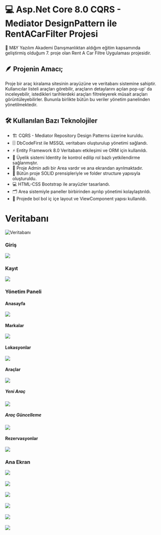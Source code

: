 # 💻 Asp.Net Core 8.0 CQRS - Mediator DesignPattern ile RentACarFilter Projesi
📢 M&Y Yazılım Akademi Danışmanlıktan aldığım eğitim kapsamında geliştirmiş olduğum 7. proje olan Rent A Car Filtre Uygulaması projesidir.

## 🪶 Projenin Amacı;
Proje bir araç kiralama sitesinin arayüzüne ve veritabanı sistemine sahiptir. Kullanıcılar listeli araçları görebilir, araçların detaylarını açılan pop-up' da inceleyebilir, istedikleri tarihlerdeki araçları filtreleyerek müsait araçları görüntüleyebilirler. Bununla birlikte bütün bu veriler yönetim panelinden yönetilmektedir.

## 🛠️ Kullanılan Bazı Teknolojiler
* 🏗️ CQRS - Mediator Repository Design Patterns üzerine kuruldu.
* 🗄️ DbCodeFirst ile MSSQL veritabanı oluşturulup yönetimi sağlandı.
* ⚡ Entity Framework 8.0 Veritabanı etkileşimi ve ORM için kullanıldı.
* 🔐 Üyelik sistemi Identity ile kontrol edilip rol bazlı yetkilendirme sağlanmıştır.
* 🏢 Proje Admin adlı bir Area vardır ve ana ekrandan ayrılmaktadır.
* 🧩 Bütün proje SOLID prensipleriyle ve folder structure yapısıyla oluşturuldu.
* 💻 HTML-CSS Bootstrap ile arayüzler tasarlandı.
* 🗂️ Area sistemiyle paneller birbirinden ayrılıp yönetimi kolaylaştırıldı.
* 🔄 Projede bol bol iç içe layout ve ViewComponent yapısı kullanıldı.

# Veritabanı
![Veritabanı](https://github.com/batuhanyalin/RentACarFilterProject/blob/master/RentACarFilterProject/wwwroot/images/projectScreenshots/database.png?raw=true)
### Giriş
![](https://github.com/batuhanyalin/RentACarFilterProject/blob/master/RentACarFilterProject/wwwroot/images/projectScreenshots/login.png?raw=true)
### Kayıt
![](https://github.com/batuhanyalin/RentACarFilterProject/blob/master/RentACarFilterProject/wwwroot/images/projectScreenshots/register.png?raw=true)

### Yönetim Paneli
#### Anasayfa
![](https://github.com/batuhanyalin/RentACarFilterProject/blob/master/RentACarFilterProject/wwwroot/images/projectScreenshots/admin_default.png?raw=true)
#### Markalar
![](https://github.com/batuhanyalin/RentACarFilterProject/blob/master/RentACarFilterProject/wwwroot/images/projectScreenshots/admin_brandList.png?raw=true)
#### Lokasyonlar
![](https://github.com/batuhanyalin/RentACarFilterProject/blob/master/RentACarFilterProject/wwwroot/images/projectScreenshots/admin_locationList.png?raw=true)
#### Araçlar
![](https://github.com/batuhanyalin/RentACarFilterProject/blob/master/RentACarFilterProject/wwwroot/images/projectScreenshots/admin_carList.png?raw=true)
##### Yeni Araç
![](https://github.com/batuhanyalin/RentACarFilterProject/blob/master/RentACarFilterProject/wwwroot/images/projectScreenshots/admin_createCar.png?raw=true)
##### Araç Güncelleme
![](https://github.com/batuhanyalin/RentACarFilterProject/blob/master/RentACarFilterProject/wwwroot/images/projectScreenshots/admin_updateCar.png?raw=true)
#### Rezervasyonlar
![](https://github.com/batuhanyalin/RentACarFilterProject/blob/master/RentACarFilterProject/wwwroot/images/projectScreenshots/admin_reservation.png?raw=true)

### Ana Ekran
![](https://github.com/batuhanyalin/RentACarFilterProject/blob/master/RentACarFilterProject/wwwroot/images/projectScreenshots/ui_filter.png?raw=true)
####
![](https://github.com/batuhanyalin/RentACarFilterProject/blob/master/RentACarFilterProject/wwwroot/images/projectScreenshots/ui_filterList.png?raw=true)
####
![](https://github.com/batuhanyalin/RentACarFilterProject/blob/master/RentACarFilterProject/wwwroot/images/projectScreenshots/ui_filterListModal.png?raw=true)
####
![](https://github.com/batuhanyalin/RentACarFilterProject/blob/master/RentACarFilterProject/wwwroot/images/projectScreenshots/ui_filterNoCar.png?raw=true)
####
![](https://github.com/batuhanyalin/RentACarFilterProject/blob/master/RentACarFilterProject/wwwroot/images/projectScreenshots/ui_carList.png?raw=true)
####
![](https://github.com/batuhanyalin/RentACarFilterProject/blob/master/RentACarFilterProject/wwwroot/images/projectScreenshots/ui_footer.png?raw=true)



